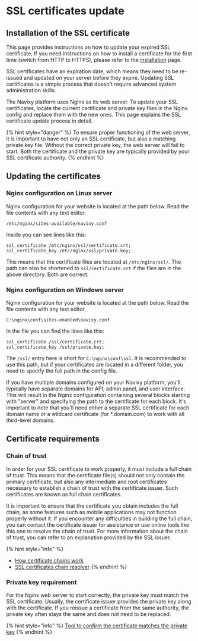 # SSL certificates update

## Installation of the SSL certificate

This page provides instructions on how to update your expired SSL certificate. If you need instructions on how to install a certificate for the first time (switch from HTTP to HTTPS), please refer to the [installation](ssl-certificates-installation.md) page.

SSL certificates have an expiration date, which means they need to be re-issued and updated on your server before they expire. Updating SSL certificates is a simple process that doesn't require advanced system administration skills.

The Navixy platform uses Nginx as its web server. To update your SSL certificates, locate the current certificate and private key files in the Nginx config and replace them with the new ones. This page explains the SSL certificate update process in detail.

{% hint style="danger" %}
To ensure proper functioning of the web server, it is important to have not only an SSL certificate, but also a matching private key file. Without the correct private key, the web server will fail to start. Both the certificate and the private key are typically provided by your SSL certificate authority.
{% endhint %}

## Updating the certificates

### Nginx configuration on Linux server

Nginx configuration for your website is located at the path below. Read the file contents with any text editor.

`/etc/nginx/sites-available/navixy.conf`

Inside you can see lines like this:

```
ssl_certificate /etc/nginx/ssl/certificate.crt;
ssl_certificate_key /etc/nginx/ssl/private.key;
```

This means that the certificate files are located at `/etc/nginx/ssl/`. The path can also be shortened to `ssl/certificate.crt` if the files are in the above directory. Both are correct.

### Nginx configuration on Windows server

Nginx configuration for your website is located at the path below. Read the file contents with any text editor.

`C:\nginx\conf\sites-enabled\navixy.conf`

In the file you can find the lines like this:

```
ssl_certificate /ssl/certificate.crt;
ssl_certificate_key /ssl/private.key;
```

The `/ssl/` entry here is short for `C:\nginx\conf\ssl`. It is recommended to use this path, but if your certificates are located in a different folder, you need to specify the full path in the config file.

If you have multiple domains configured on your Navixy platform, you'll typically have separate domains for API, admin panel, and user interface. This will result in the Nginx configuration containing several blocks starting with "server" and specifying the path to the certificate for each block. It's important to note that you'll need either a separate SSL certificate for each domain name or a wildcard certificate (for \*.domain.com) to work with all third-level domains.

## Certificate requirements

### Chain of trust

In order for your SSL certificate to work properly, it must include a full chain of trust. This means that the certificate file(s) should not only contain the primary certificate, but also any intermediate and root certificates necessary to establish a chain of trust with the certificate issuer. Such certificates are known as full chain certificates.

It is important to ensure that the certificate you obtain includes the full chain, as some features such as mobile applications may not function properly without it. If you encounter any difficulties in building the full chain, you can contact the certificate issuer for assistance or use online tools like this one to resolve the chain of trust. For more information about the chain of trust, you can refer to an explanation provided by the SSL issuer.

{% hint style="info" %}
* [How certificate chains work](https://knowledge.digicert.com/solution/SO16297.html)
* [SSL certificates chain resolver](https://www.leaderssl.com/tools/cert_chain_resolver)
{% endhint %}

### Private key requirement

For the Nginx web server to start correctly, the private key must match the SSL certificate. Usually, the certificate issuer provides the private key along with the certificate. If you reissue a certificate from the same authority, the private key often stays the same and does not need to be replaced.

{% hint style="info" %}
[Tool to confirm the certificate matches the private key](https://www.sslshopper.com/certificate-key-matcher.html)
{% endhint %}
